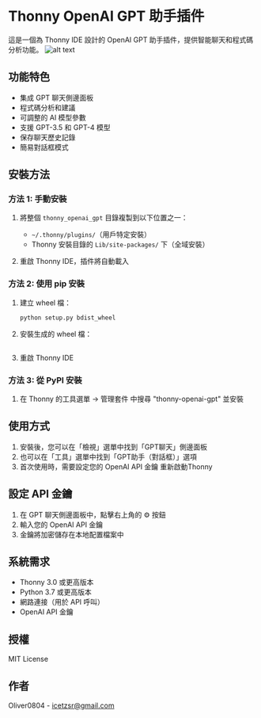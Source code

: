 # Thonny OpenAI GPT 助手插件

這是一個為 Thonny IDE 設計的 OpenAI GPT 助手插件，提供智能聊天和程式碼分析功能。
![alt text](demo.png)
## 功能特色

- 集成 GPT 聊天側邊面板
- 程式碼分析和建議
- 可調整的 AI 模型參數
- 支援 GPT-3.5 和 GPT-4 模型
- 保存聊天歷史記錄
- 簡易對話框模式

## 安裝方法

### 方法 1: 手動安裝

1. 將整個 `thonny_openai_gpt` 目錄複製到以下位置之一：
   - `~/.thonny/plugins/`（用戶特定安裝）
   - Thonny 安裝目錄的 `Lib/site-packages/` 下（全域安裝）

2. 重啟 Thonny IDE，插件將自動載入

### 方法 2: 使用 pip 安裝

1. 建立 wheel 檔：
   ```bash
   python setup.py bdist_wheel
   ```

2. 安裝生成的 wheel 檔：
   ```bash
   
   
   ```

3. 重啟 Thonny IDE

### 方法 3: 從 PyPI 安裝

1. 在 Thonny 的工具選單 -> 管理套件 中搜尋 "thonny-openai-gpt" 並安裝

## 使用方式

1. 安裝後，您可以在「檢視」選單中找到「GPT聊天」側邊面板
2. 也可以在「工具」選單中找到「GPT助手（對話框）」選項
3. 首次使用時，需要設定您的 OpenAI API 金鑰 重新啟動Thonny

## 設定 API 金鑰

1. 在 GPT 聊天側邊面板中，點擊右上角的 ⚙️ 按鈕
2. 輸入您的 OpenAI API 金鑰
3. 金鑰將加密儲存在本地配置檔案中

## 系統需求

- Thonny 3.0 或更高版本
- Python 3.7 或更高版本
- 網路連接（用於 API 呼叫）
- OpenAI API 金鑰

## 授權

MIT License

## 作者

Oliver0804 - icetzsr@gmail.com